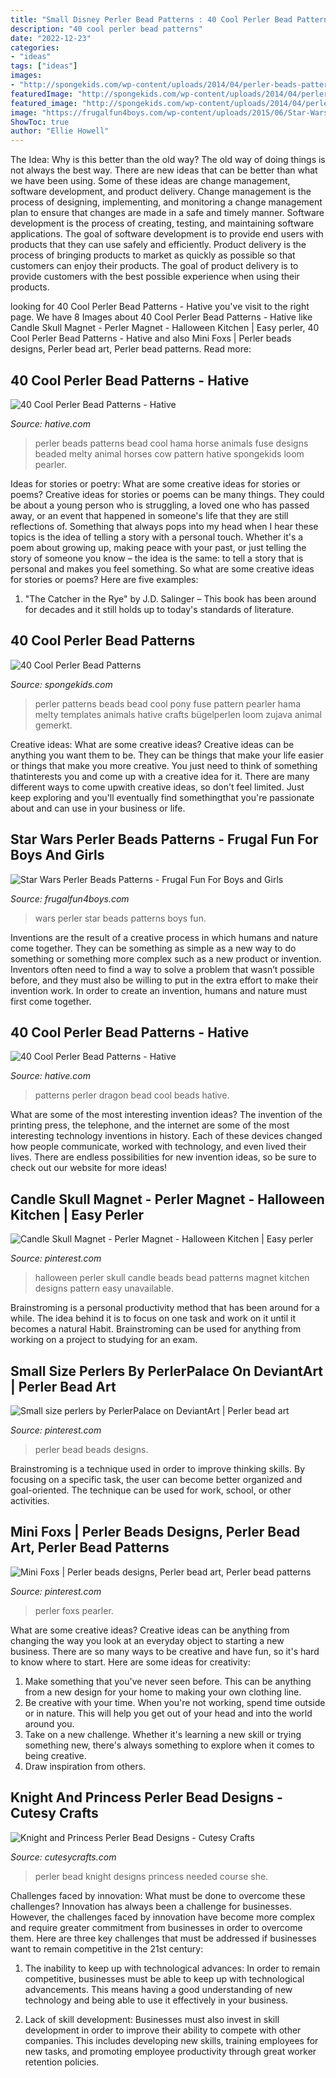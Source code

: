 ```yaml
---
title: "Small Disney Perler Bead Patterns : 40 Cool Perler Bead Patterns"
description: "40 cool perler bead patterns"
date: "2022-12-23"
categories:
- "ideas"
tags: ["ideas"]
images:
- "http://spongekids.com/wp-content/uploads/2014/04/perler-beads-patterns/19-little-pony-patterns.jpg"
featuredImage: "http://spongekids.com/wp-content/uploads/2014/04/perler-beads-patterns/19-little-pony-patterns.jpg"
featured_image: "http://spongekids.com/wp-content/uploads/2014/04/perler-beads-patterns/19-little-pony-patterns.jpg"
image: "https://frugalfun4boys.com/wp-content/uploads/2015/06/Star-Wars-Perler-Beads-Pin.jpg"
ShowToc: true
author: "Ellie Howell"
---
```



The Idea: Why is this better than the old way?
The old way of doing things is not always the best way. There are new ideas that can be better than what we have been using. Some of these ideas are change management, software development, and product delivery. Change management is the process of designing, implementing, and monitoring a change management plan to ensure that changes are made in a safe and timely manner. Software development is the process of creating, testing, and maintaining software applications. The goal of software development is to provide end users with products that they can use safely and efficiently. Product delivery is the process of bringing products to market as quickly as possible so that customers can enjoy their products. The goal of product delivery is to provide customers with the best possible experience when using their products.

	

		
looking for 40 Cool Perler Bead Patterns - Hative you've visit to the right page. We have 8 Images about 40 Cool Perler Bead Patterns - Hative like Candle Skull Magnet - Perler Magnet - Halloween Kitchen | Easy perler, 40 Cool Perler Bead Patterns - Hative and also Mini Foxs | Perler beads designs, Perler bead art, Perler bead patterns. Read more:
		
    
## 40 Cool Perler Bead Patterns - Hative

<img loading=lazy src="https://hative.com/wp-content/uploads/2014/04/perler-beads-patterns/15-horse-perler-beads-patterns.jpg" onerror="this.onerror=null;this.src='https://tse1.mm.bing.net/th?id=OIP.iTzn_gFr88Mhb66mBLKYYQHaHa&amp;pid=15.1';" alt="40 Cool Perler Bead Patterns - Hative">

_Source: hative.com_

>perler beads patterns bead cool hama horse animals fuse designs beaded melty animal horses cow pattern hative spongekids loom pearler. 

	

Ideas for stories or poetry: What are some creative ideas for stories or poems?
Creative ideas for stories or poems can be many things. They could be about a young person who is struggling, a loved one who has passed away, or an event that happened in someone's life that they are still reflections of. Something that always pops into my head when I hear these topics is the idea of telling a story with a personal touch. Whether it's a poem about growing up, making peace with your past, or just telling the story of someone you know – the idea is the same: to tell a story that is personal and makes you feel something. So what are some creative ideas for stories or poems? Here are five examples: 
1. "The Catcher in the Rye" by J.D. Salinger – This book has been around for decades and it still holds up to today's standards of literature.

    
## 40 Cool Perler Bead Patterns

<img loading=lazy src="http://spongekids.com/wp-content/uploads/2014/04/perler-beads-patterns/19-little-pony-patterns.jpg" onerror="this.onerror=null;this.src='https://tse3.mm.bing.net/th?id=OIP.Iz_B7ZwtT6rRAMrlDD8f4AHaHd&amp;pid=15.1';" alt="40 Cool Perler Bead Patterns">

_Source: spongekids.com_

>perler patterns beads bead cool pony fuse pattern pearler hama melty templates animals hative crafts bügelperlen loom zujava animal gemerkt. 

	

Creative ideas: What are some creative ideas?
Creative ideas can be anything you want them to be. They can be things that make your life easier or things that make you more creative. You just need to think of something thatinterests you and come up with a creative idea for it. There are many different ways to come upwith creative ideas, so don't feel limited. Just keep exploring and you'll eventually find somethingthat you're passionate about and can use in your business or life.

    
## Star Wars Perler Beads Patterns - Frugal Fun For Boys And Girls

<img loading=lazy src="https://frugalfun4boys.com/wp-content/uploads/2015/06/Star-Wars-Perler-Beads-Pin.jpg" onerror="this.onerror=null;this.src='https://tse3.mm.bing.net/th?id=OIP.D_x2fbIZEehw40bodCUIdgHaLH&amp;pid=15.1';" alt="Star Wars Perler Beads Patterns - Frugal Fun For Boys and Girls">

_Source: frugalfun4boys.com_

>wars perler star beads patterns boys fun. 

	

Inventions are the result of a creative process in which humans and nature come together. They can be something as simple as a new way to do something or something more complex such as a new product or invention. Inventors often need to find a way to solve a problem that wasn’t possible before, and they must also be willing to put in the extra effort to make their invention work. In order to create an invention, humans and nature must first come together.

    
## 40 Cool Perler Bead Patterns - Hative

<img loading=lazy src="https://hative.com/wp-content/uploads/2014/04/perler-beads-patterns/28-green-dragon-patterns.jpg" onerror="this.onerror=null;this.src='https://tse1.mm.bing.net/th?id=OIP.SgFjerLiRQLeJ7MnBeAYuQHaHa&amp;pid=15.1';" alt="40 Cool Perler Bead Patterns - Hative">

_Source: hative.com_

>patterns perler dragon bead cool beads hative. 

	

What are some of the most interesting invention ideas?
The invention of the printing press, the telephone, and the internet are some of the most interesting technology inventions in history. Each of these devices changed how people communicate, worked with technology, and even lived their lives. There are endless possibilities for new invention ideas, so be sure to check out our website for more ideas!

    
## Candle Skull Magnet - Perler Magnet - Halloween Kitchen | Easy Perler

<img loading=lazy src="https://i.pinimg.com/736x/d0/51/e1/d051e18cd45e7f9f74376bf191081d23.jpg" onerror="this.onerror=null;this.src='https://tse2.mm.bing.net/th?id=OIP.NywLDWQUEf6FezYx784IUAHaJ3&amp;pid=15.1';" alt="Candle Skull Magnet - Perler Magnet - Halloween Kitchen | Easy perler">

_Source: pinterest.com_

>halloween perler skull candle beads bead patterns magnet kitchen designs pattern easy unavailable. 

	

Brainstroming is a personal productivity method that has been around for a while. The idea behind it is to focus on one task and work on it until it becomes a natural Habit. Brainstroming can be used for anything from working on a project to studying for an exam.

    
## Small Size Perlers By PerlerPalace On DeviantArt | Perler Bead Art

<img loading=lazy src="https://i.pinimg.com/736x/65/9b/d9/659bd9ca04f2a153c2dcc4d2e30a657d--perler-bead-art.jpg" onerror="this.onerror=null;this.src='https://tse1.mm.bing.net/th?id=OIP.4oIswZocx4CwzozEeEfOjgHaJ3&amp;pid=15.1';" alt="Small size perlers by PerlerPalace on DeviantArt | Perler bead art">

_Source: pinterest.com_

>perler bead beads designs. 

	

Brainstroming is a technique used in order to improve thinking skills. By focusing on a specific task, the user can become better organized and goal-oriented. The technique can be used for work, school, or other activities.

    
## Mini Foxs | Perler Beads Designs, Perler Bead Art, Perler Bead Patterns

<img loading=lazy src="https://i.pinimg.com/736x/44/79/72/4479729aa2fc764b2b0a981fdc38c7c0.jpg" onerror="this.onerror=null;this.src='https://tse2.mm.bing.net/th?id=OIP.709AXoPbxsWHakL7_8HgVQHaHa&amp;pid=15.1';" alt="Mini Foxs | Perler beads designs, Perler bead art, Perler bead patterns">

_Source: pinterest.com_

>perler foxs pearler. 

	

What are some creative ideas?
Creative ideas can be anything from changing the way you look at an everyday object to starting a new business. There are so many ways to be creative and have fun, so it's hard to know where to start. Here are some ideas for creativity: 
1. Make something that you've never seen before. This can be anything from a new design for your home to making your own clothing line. 
2. Be creative with your time. When you're not working, spend time outside or in nature. This will help you get out of your head and into the world around you. 
3. Take on a new challenge. Whether it's learning a new skill or trying something new, there's always something to explore when it comes to being creative. 
4. Draw inspiration from others.

    
## Knight And Princess Perler Bead Designs - Cutesy Crafts

<img loading=lazy src="https://cutesycrafts.com/wp-content/uploads/2019/01/perler-bead-patterns05.jpg" onerror="this.onerror=null;this.src='https://tse2.mm.bing.net/th?id=OIP.XIXudRh-htj1Mu6OdiJIfgHaLH&amp;pid=15.1';" alt="Knight and Princess Perler Bead Designs - Cutesy Crafts">

_Source: cutesycrafts.com_

>perler bead knight designs princess needed course she. 

	

Challenges faced by innovation: What must be done to overcome these challenges?
Innovation has always been a challenge for businesses. However, the challenges faced by innovation have become more complex and require greater commitment from businesses in order to overcome them. Here are three key challenges that must be addressed if businesses want to remain competitive in the 21st century:
1. The inability to keep up with technological advances: In order to remain competitive, businesses must be able to keep up with technological advancements. This means having a good understanding of new technology and being able to use it effectively in your business.

2. Lack of skill development: Businesses must also invest in skill development in order to improve their ability to compete with other companies. This includes developing new skills, training employees for new tasks, and promoting employee productivity through great worker retention policies.


